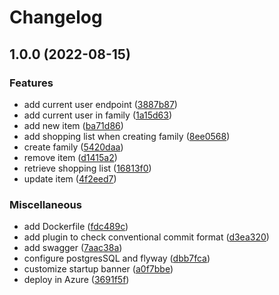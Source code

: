 # Changelog

## 1.0.0 (2022-08-15)


### Features

* add current user endpoint ([3887b87](https://github.com/Gunmer/alfred-api/commit/3887b8789ca534195431290bb766c06c8a047ce2))
* add current user in family ([1a15d63](https://github.com/Gunmer/alfred-api/commit/1a15d632bd16f98011708d0d605d388cd0722867))
* add new item ([ba71d86](https://github.com/Gunmer/alfred-api/commit/ba71d8651948c1f30323ce568415b979480d38a1))
* add shopping list when creating family ([8ee0568](https://github.com/Gunmer/alfred-api/commit/8ee0568d3e566d42fb3a8cb590eb048a02008b2f))
* create family ([5420daa](https://github.com/Gunmer/alfred-api/commit/5420daab8a0917eb341a6a617fb6a38860a6f982))
* remove item ([d1415a2](https://github.com/Gunmer/alfred-api/commit/d1415a2db426e41adfcc981f3c313d7f90f38dce))
* retrieve shopping list ([16813f0](https://github.com/Gunmer/alfred-api/commit/16813f05ff024c670962e46310f9dcf0c6e0db08))
* update item ([4f2eed7](https://github.com/Gunmer/alfred-api/commit/4f2eed7c49e0085e38d5c6a34ba9ea0e52b95023))


### Miscellaneous

* add Dockerfile ([fdc489c](https://github.com/Gunmer/alfred-api/commit/fdc489c705507f8abfafbb5e6ede48fce9bf09ec))
* add plugin to check conventional commit format ([d3ea320](https://github.com/Gunmer/alfred-api/commit/d3ea3202dfae9cff6192f1b9f142bbd3039902c9))
* add swagger ([7aac38a](https://github.com/Gunmer/alfred-api/commit/7aac38ade294a2d15d27b1a88df8e1b7a86ce9c1))
* configure postgresSQL and flyway ([dbb7fca](https://github.com/Gunmer/alfred-api/commit/dbb7fca099e99e8032688b0842c6b60e60dd9fbc))
* customize startup banner ([a0f7bbe](https://github.com/Gunmer/alfred-api/commit/a0f7bbe04d6bbcf0223752da51ab59e6030dcf0a))
* deploy in Azure ([3691f5f](https://github.com/Gunmer/alfred-api/commit/3691f5f945c040f4001072dc4aeb02f99ac2dc5e))
